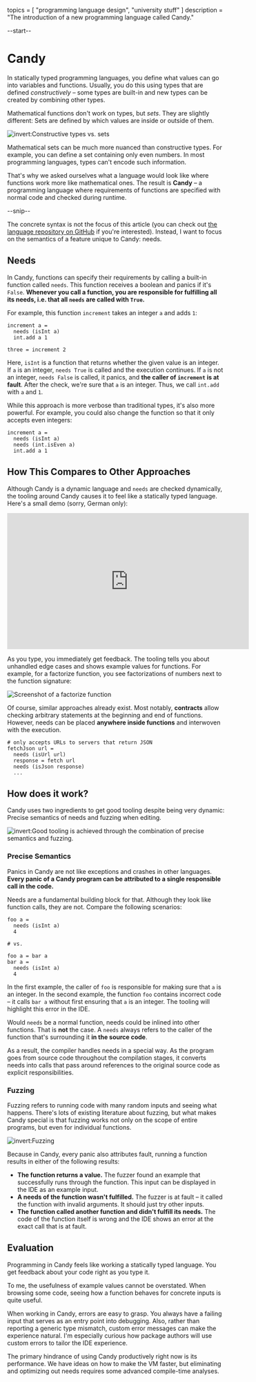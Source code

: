 topics = [ "programming language design", "university stuff" ]
description = "The introduction of a new programming language called Candy."

--start--

# Candy

In statically typed programming languages, you define what values can go into variables and functions.
Usually, you do this using types that are defined *constructively* – some types are built-in and new types can be created by combining other types.

Mathematical functions don't work on types, but *sets*.
They are slightly different: Sets are defined by which values are inside or outside of them.

![invert:Constructive types vs. sets](files/types-vs-sets.png)

Mathematical sets can be much more nuanced than constructive types.
For example, you can define a set containing only even numbers.
In most programming languages, types can't encode such information.

That's why we asked ourselves what a language would look like where functions work more like mathematical ones.
The result is **Candy** – a programming language where requirements of functions are specified with normal code and checked during runtime.

--snip--

The concrete syntax is not the focus of this article (you can check out [the language repository on GitHub](https://github.com/candy-lang/candy) if you're interested).
Instead, I want to focus on the semantics of a feature unique to Candy: needs.

## Needs

In Candy, functions can specify their requirements by calling a built-in function called `needs`.
This function receives a boolean and panics if it's `False`.
**Whenever you call a function, you are responsible for fulfilling all its needs, i.e. that all `needs` are called with `True`.**

For example, this function `increment` takes an integer `a` and adds `1`:

```candy
increment a =
  needs (isInt a)
  int.add a 1

three = increment 2
```

Here, `isInt` is a function that returns whether the given value is an integer.
If `a` is an integer, `needs True` is called and the execution continues.
If `a` is not an integer, `needs False` is called, it panics, and **the caller of `increment` is at fault**.
After the check, we're sure that `a` is an integer.
Thus, we call `int.add` with `a` and `1`.

While this approach is more verbose than traditional types, it's also more powerful.
For example, you could also change the function so that it only accepts even integers:

```candy
increment a =
  needs (isInt a)
  needs (int.isEven a)
  int.add a 1
```

## How This Compares to Other Approaches

Although Candy is a dynamic language and `needs` are checked dynamically, the tooling around Candy causes it to feel like a statically typed language.
Here's a small demo (sorry, German only):

<center>
<iframe width="560" height="315" src="https://www.youtube-nocookie.com/embed/PpS8pinf-Yk" title="YouTube video player" frameborder="0" allow="accelerometer; autoplay; clipboard-write; encrypted-media; gyroscope; picture-in-picture; web-share" allowfullscreen></iframe>
</center>

As you type, you immediately get feedback.
The tooling tells you about unhandled edge cases and shows example values for functions.
For example, for a factorize function, you see factorizations of numbers next to the function signature:

![Screenshot of a factorize function](files/candy-factorize-hints.png)

Of course, similar approaches already exist.
Most notably, **contracts** allow checking arbitrary statements at the beginning and end of functions.
However, needs can be placed **anywhere inside functions** and interwoven with the execution.

```candy
# only accepts URLs to servers that return JSON
fetchJson url =
  needs (isUrl url)
  response = fetch url
  needs (isJson response)
  ...
```

## How does it work?

Candy uses two ingredients to get good tooling despite being very dynamic:
Precise semantics of needs and fuzzing when editing.

![invert:Good tooling is achieved through the combination of precise semantics and fuzzing.](files/good-dynamic-tooling-venn-diagram.png)

### Precise Semantics

Panics in Candy are not like exceptions and crashes in other languages.
**Every panic of a Candy program can be attributed to a single responsible call in the code.**

Needs are a fundamental building block for that.
Although they look like function calls, they are not.
Compare the following scenarios:

```candy
foo a =
  needs (isInt a)
  4

# vs.

foo a = bar a
bar a =
  needs (isInt a)
  4
```

In the first example, the caller of `foo` is responsible for making sure that `a` is an integer.
In the second example, the function `foo` contains incorrect code – it calls `bar a` without first ensuring that `a` is an integer.
The tooling will highlight this error in the IDE.

Would `needs` be a normal function, needs could be inlined into other functions.
That is **not** the case.
A `needs` always refers to the caller of the function that's surrounding it **in the source code**.

As a result, the compiler handles needs in a special way.
As the program goes from source code throughout the compilation stages, it converts needs into calls that pass around references to the original source code as explicit responsibilities.

### Fuzzing

Fuzzing refers to running code with many random inputs and seeing what happens.
There's lots of existing literature about fuzzing, but what makes Candy special is that fuzzing works not only on the scope of entire programs, but even for individual functions.

![invert:Fuzzing](files/fuzzing.png)

Because in Candy, every panic also attributes fault, running a function results in either of the following results:

- **The function returns a value.**
  The fuzzer found an example that successfully runs through the function.
  This input can be displayed in the IDE as an example input.
- **A needs of the function wasn't fulfilled.**
  The fuzzer is at fault – it called the function with invalid arguments.
  It should just try other inputs.
- **The function called another function and didn't fulfill its needs.**
  The code of the function itself is wrong and the IDE shows an error at the exact call that is at fault.

## Evaluation

Programming in Candy feels like working a statically typed language.
You get feedback about your code right as you type it.

To me, the usefulness of example values cannot be overstated.
When browsing some code, seeing how a function behaves for concrete inputs is quite useful.

When working in Candy, errors are easy to grasp.
You always have a failing input that serves as an entry point into debugging.
Also, rather than reporting a generic type mismatch, custom error messages can make the experience natural.
I'm especially curious how package authors will use custom errors to tailor the IDE experience.

The primary hindrance of using Candy productively right now is its performance.
We have ideas on how to make the VM faster, but eliminating and optimizing out needs requires some advanced compile-time analyses.

